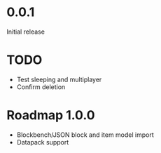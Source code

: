 # 0.0.1

Initial release

# TODO

* Test sleeping and multiplayer
* Confirm deletion

# Roadmap 1.0.0

* Blockbench/JSON block and item model import
* Datapack support
